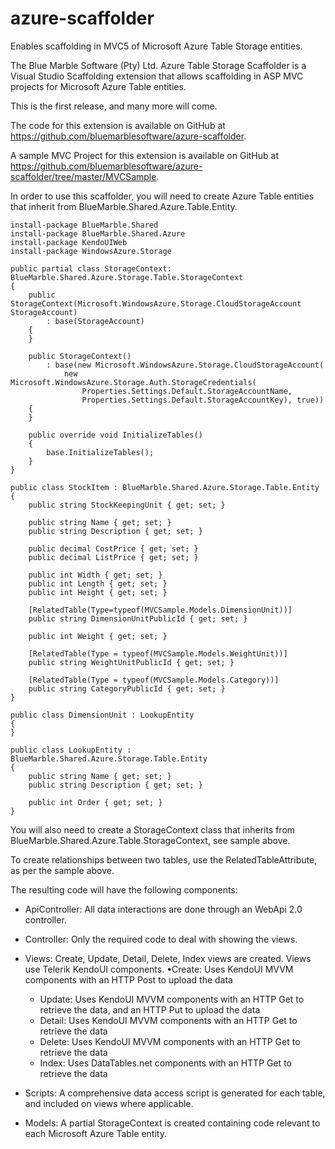 azure-scaffolder
================

Enables scaffolding in MVC5 of Microsoft Azure Table Storage entities.

The Blue Marble Software (Pty) Ltd. Azure Table Storage Scaffolder is a Visual Studio Scaffolding extension that allows scaffolding in ASP MVC projects for Microsoft Azure Table entities.

This is the first release, and many more will come.

The code for this extension is available on GitHub at https://github.com/bluemarblesoftware/azure-scaffolder.

A sample MVC Project for this extension is available on GitHub at https://github.com/bluemarblesoftware/azure-scaffolder/tree/master/MVCSample.

In order to use this scaffolder, you will need to create Azure Table entities that inherit from BlueMarble.Shared.Azure.Table.Entity.

```
install-package BlueMarble.Shared
install-package BlueMarble.Shared.Azure
install-package KendoUIWeb
install-package WindowsAzure.Storage
```

```
public partial class StorageContext: BlueMarble.Shared.Azure.Storage.Table.StorageContext
{
    public StorageContext(Microsoft.WindowsAzure.Storage.CloudStorageAccount StorageAccount)
        : base(StorageAccount)
    {
    }

    public StorageContext()
        : base(new Microsoft.WindowsAzure.Storage.CloudStorageAccount(
            new Microsoft.WindowsAzure.Storage.Auth.StorageCredentials(
                Properties.Settings.Default.StorageAccountName,
                Properties.Settings.Default.StorageAccountKey), true))
    {
    }

    public override void InitializeTables()
    {
        base.InitializeTables();
    }
}
```

```
public class StockItem : BlueMarble.Shared.Azure.Storage.Table.Entity
{
    public string StockKeepingUnit { get; set; }

    public string Name { get; set; }
    public string Description { get; set; }

    public decimal CostPrice { get; set; }
    public decimal ListPrice { get; set; }

    public int Width { get; set; }
    public int Length { get; set; }
    public int Height { get; set; }

    [RelatedTable(Type=typeof(MVCSample.Models.DimensionUnit))]
    public string DimensionUnitPublicId { get; set; }

    public int Weight { get; set; }

    [RelatedTable(Type = typeof(MVCSample.Models.WeightUnit))]
    public string WeightUnitPublicId { get; set; }

    [RelatedTable(Type = typeof(MVCSample.Models.Category))]
    public string CategoryPublicId { get; set; }
}
```

```
public class DimensionUnit : LookupEntity
{
}
```

```
public class LookupEntity : BlueMarble.Shared.Azure.Storage.Table.Entity
{
    public string Name { get; set; }
    public string Description { get; set; }

    public int Order { get; set; }
}
```

You will also need to create a StorageContext class that inherits from BlueMarble.Shared.Azure.Table.StorageContext, see sample above.

To create relationships between two tables, use the RelatedTableAttribute, as per the sample above.

The resulting code will have the following components:
- ApiController: All data interactions are done through an WebApi 2.0 controller. 
- Controller: Only the required code to deal with showing the views. 
- Views: Create, Update, Detail, Delete, Index views are created. Views use Telerik KendoUI components. •Create: Uses KendoUI MVVM components with an HTTP Post to upload the data 
  - Update: Uses KendoUI MVVM components with an HTTP Get to retrieve the data, and an HTTP Put to upload the data 
  - Detail: Uses KendoUI MVVM components with an HTTP Get to retrieve the data 
  - Delete: Uses KendoUI MVVM components with an HTTP Get to retrieve the data 
  - Index: Uses DataTables.net components with an HTTP Get to retrieve the data 

- Scripts: A comprehensive data access script is generated for each table, and included on views where applicable. 
- Models: A partial StorageContext is created containing code relevant to each Microsoft Azure Table entity. 
